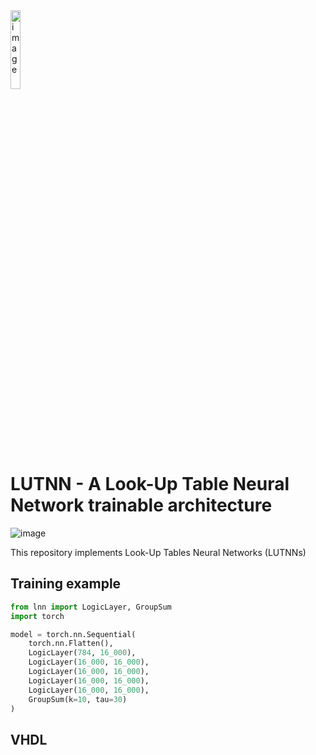 <img src="https://github.com/DavidConcha/DiffLUTs/assets/17121671/024f0078-bb97-4476-a44c-005191a7f7c0" alt="image" style="width:18%;">

# LUTNN - A Look-Up Table Neural Network trainable architecture

![image](https://github.com/DavidConcha/DiffLUTs/assets/17121671/302019cc-f565-4381-bc74-a83027997319)


This repository implements Look-Up Tables Neural Networks (LUTNNs)

## Training example

```python
from lnn import LogicLayer, GroupSum
import torch

model = torch.nn.Sequential(
    torch.nn.Flatten(),
    LogicLayer(784, 16_000),
    LogicLayer(16_000, 16_000),
    LogicLayer(16_000, 16_000),
    LogicLayer(16_000, 16_000),
    LogicLayer(16_000, 16_000),
    GroupSum(k=10, tau=30)
)
```
## VHDL


